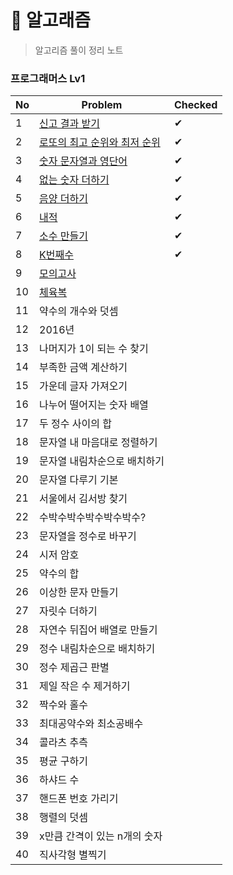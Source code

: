 # 🐳 알고래즘

> 알고리즘 풀이 정리 노트

### 프로그래머스 Lv1

| No  | Problem                                                                             | Checked |
| --- | ----------------------------------------------------------------------------------- | ------- |
| 1   | [신고 결과 받기](https://school.programmers.co.kr/learn/courses/30/lessons/92334)         | ✔       |
| 2   | [로또의 최고 순위와 최저 순위](https://school.programmers.co.kr/learn/courses/30/lessons/77484) | ✔       |
| 3   | [숫자 문자열과 영단어](https://school.programmers.co.kr/learn/courses/30/lessons/81301)      | ✔       |
| 4   | [없는 숫자 더하기](https://school.programmers.co.kr/learn/courses/30/lessons/86051)        | ✔       |
| 5   | [음양 더하기](https://school.programmers.co.kr/learn/courses/30/lessons/76501)           | ✔       |
| 6   | [내적](https://school.programmers.co.kr/learn/courses/30/lessons/70128)               | ✔       |
| 7   | [소수 만들기](https://school.programmers.co.kr/learn/courses/30/lessons/12977)           | ✔       |
| 8   | [K번째수](https://school.programmers.co.kr/learn/courses/30/lessons/42748)             | ✔       |
| 9   | [모의고사](https://school.programmers.co.kr/learn/courses/30/lessons/42840)             |         |
| 10  | [체육복](https://school.programmers.co.kr/learn/courses/30/lessons/42862)              |         |
| 11  | 약수의 개수와 덧셈                                                                          |         |
| 12  | 2016년                                                                               |         |
| 13  | 나머지가 1이 되는 수 찾기                                                                     |         |
| 14  | 부족한 금액 계산하기                                                                         |         |
| 15  | 가운데 글자 가져오기                                                                         |         |
| 16  | 나누어 떨어지는 숫자 배열                                                                      |         |
| 17  | 두 정수 사이의 합                                                                          |         |
| 18  | 문자열 내 마음대로 정렬하기                                                                     |         |
| 19  | 문자열 내림차순으로 배치하기                                                                     |         |
| 20  | 문자열 다루기 기본                                                                          |         |
| 21  | 서울에서 김서방 찾기                                                                         |         |
| 22  | 수박수박수박수박수박수?                                                                        |         |
| 23  | 문자열을 정수로 바꾸기                                                                        |         |
| 24  | 시저 암호                                                                               |         |
| 25  | 약수의 합                                                                               |         |
| 26  | 이상한 문자 만들기                                                                          |         |
| 27  | 자릿수 더하기                                                                             |         |
| 28  | 자연수 뒤집어 배열로 만들기                                                                     |         |
| 29  | 정수 내림차순으로 배치하기                                                                      |         |
| 30  | 정수 제곱근 판별                                                                           |         |
| 31  | 제일 작은 수 제거하기                                                                        |         |
| 32  | 짝수와 홀수                                                                              |         |
| 33  | 최대공약수와 최소공배수                                                                        |         |
| 34  | 콜라츠 추측                                                                              |         |
| 35  | 평균 구하기                                                                              |         |
| 36  | 하샤드 수                                                                               |         |
| 37  | 핸드폰 번호 가리기                                                                          |         |
| 38  | 행렬의 덧셈                                                                              |         |
| 39  | x만큼 간격이 있는 n개의 숫자                                                                   |         |
| 40  | 직사각형 별찍기                                                                            |         |
